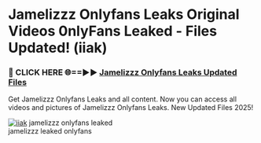 # Jamelizzz Onlyfans Leaks Original Videos 0nlyFans Leaked - Files Updated! (iiak)

<h3>🔴 CLICK HERE 🌐==►► <a href="https://tinyurl.com/2jnfzry5" rel="nofollow">Jamelizzz Onlyfans Leaks Updated Files</a></h3>

Get Jamelizzz Onlyfans Leaks and all content. Now you can access all videos and pictures of Jamelizzz Onlyfans Leaks. New Updated Files 2025!

[![iiak](https://i.imgur.com/GyGTBgg.gif)](https://tinyurl.com/2jnfzry5)
jamelizzz onlyfans leaked<br>
jamelizzz leaked onlyfans